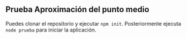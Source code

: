 ## Prueba Aproximación del punto medio

Puedes clonar el repositorio y ejecutar `npm init`. Posteriormente ejecuta `node prueba` para iniciar la aplicación.